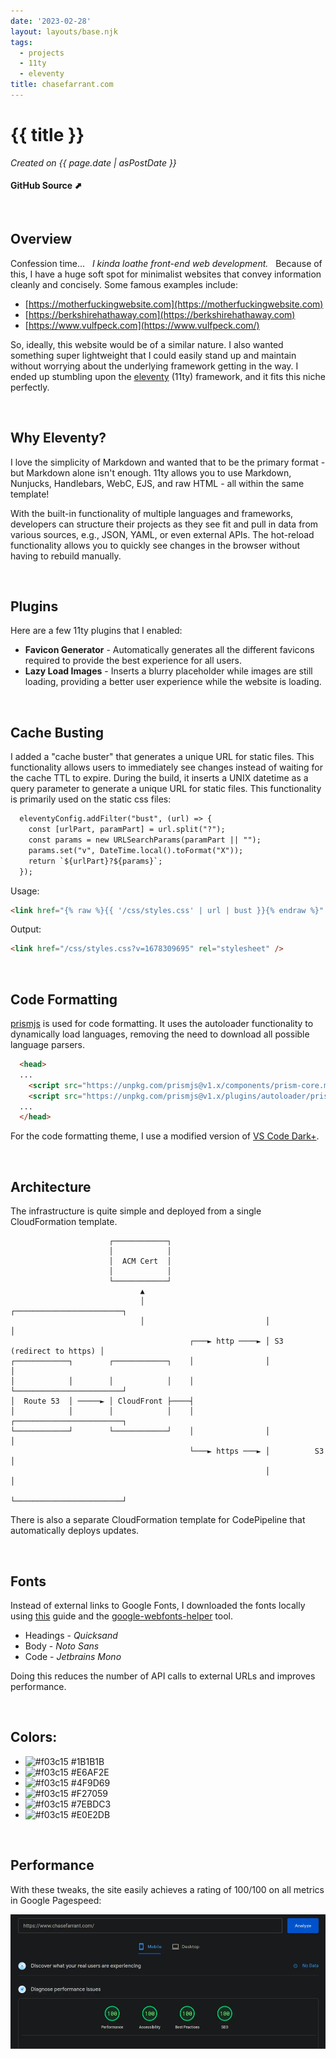 ```yaml
---
date: '2023-02-28'
layout: layouts/base.njk
tags:
  - projects
  - 11ty
  - eleventy
title: chasefarrant.com
---
```


# {{ title }}
_Created on {{ page.date | asPostDate }}_

#### GitHub Source <a href="https://github.com/farrantch/chasefarrant.com" target="_blank" style="text-decoration:none">&#11016;</a>

&nbsp;
## Overview
Confession time... &nbsp; _I kinda loathe front-end web development._  &nbsp; Because of this, I have a huge soft spot for minimalist websites that convey information cleanly and concisely. Some famous examples include:
 - [https://motherfuckingwebsite.com](https://motherfuckingwebsite.com)
 - [https://berkshirehathaway.com](https://berkshirehathaway.com)
 - [https://www.vulfpeck.com](https://www.vulfpeck.com/)
 
 So, ideally, this website would be of a similar nature. I also wanted something super lightweight that I could easily stand up and maintain without worrying about the underlying framework getting in the way. I ended up stumbling upon the [eleventy](https://www.11ty.dev/) (11ty) framework, and it fits this niche perfectly.


&nbsp;
## Why Eleventy?
I love the simplicity of Markdown and wanted that to be the primary format - but Markdown alone isn't enough. 11ty allows you to use Markdown, Nunjucks, Handlebars, WebC, EJS, and raw HTML - all within the same template!

With the built-in functionality of multiple languages and frameworks, developers can structure their projects as they see fit and pull in data from various sources, e.g., JSON, YAML, or even external APIs. The hot-reload functionality allows you to quickly see changes in the browser without having to rebuild manually.

&nbsp;
## Plugins
Here are a few 11ty plugins that I enabled:
- __Favicon Generator__ - Automatically generates all the different favicons required to provide the best experience for all users.
- __Lazy Load Images__ - Inserts a blurry placeholder while images are still loading, providing a better user experience while the website is loading.

&nbsp;
## Cache Busting
I added a "cache buster" that generates a unique URL for static files. This functionality allows users to immediately see changes instead of waiting for the cache TTL to expire. During the build, it inserts a UNIX datetime as a query parameter to generate a unique URL for static files. This functionality is primarily used on the static css files:

```hbs
  eleventyConfig.addFilter("bust", (url) => {
    const [urlPart, paramPart] = url.split("?");
    const params = new URLSearchParams(paramPart || "");
    params.set("v", DateTime.local().toFormat("X"));
    return `${urlPart}?${params}`;
  });
```


Usage:

```html
<link href="{% raw %}{{ '/css/styles.css' | url | bust }}{% endraw %}" rel="stylesheet" />
```

Output:
```html
<link href="/css/styles.css?v=1678309695" rel="stylesheet" />
```


&nbsp;
## Code Formatting
[prismjs](https://prismjs.com/) is used for code formatting. It uses the autoloader functionality to dynamically load languages, removing the need to download all possible language parsers.

```html
  <head>
  ...
    <script src="https://unpkg.com/prismjs@v1.x/components/prism-core.min.js"></script>
    <script src="https://unpkg.com/prismjs@v1.x/plugins/autoloader/prism-autoloader.min.js"></script>
  ...
  </head>
```

For the code formatting theme, I use a modified version of [VS Code Dark+](https://github.com/PrismJS/prism-themes/blob/master/themes/prism-vsc-dark-plus.css).

&nbsp;
## Architecture
The infrastructure is quite simple and deployed from a single CloudFormation template.
```
                      ┌────────────┐
                      │            │
                      │  ACM Cert  │
                      │            │
                      └────────────┘
                             ▲
                             │                           ┌────────────────────────┐
                             │                           │                        │
                                        ┌───► http ────► │ S3 (redirect to https) │
┌────────────┐        ┌────────────┐    │                │                        │
│            │        │            │    │                └────────────────────────┘
│  Route 53  │ ─────► │ CloudFront ├────┤
│            │        │            │    │                ┌────────────────────────┐
└────────────┘        └────────────┘    │                │                        │
                                        └───► https ───► │          S3            │
                                                         │                        │
                                                         └────────────────────────┘
```
 There is also a separate CloudFormation template for CodePipeline that automatically deploys updates.

&nbsp;
## Fonts
Instead of external links to Google Fonts, I downloaded the fonts locally using [this](https://www.reddit.com/r/webdev/comments/sfnk0l/ive_seen_a_number_posts_about_improving_page/) guide and the [google-webfonts-helper](https://gwfh.mranftl.com/fonts) tool.

  - Headings - _Quicksand_
  - Body - _Noto Sans_
  - Code - _Jetbrains Mono_

 Doing this reduces the number of API calls to external URLs and improves performance.

&nbsp;
## Colors:
  - ![#f03c15](https://placehold.co/15x15/1B1B1B/1B1B1B.png) #1B1B1B
  - ![#f03c15](https://placehold.co/15x15/E6AF2E/E6AF2E.png) #E6AF2E
  - ![#f03c15](https://placehold.co/15x15/4F9D69/4F9D69.png) #4F9D69
  - ![#f03c15](https://placehold.co/15x15/F27059/F27059.png) #F27059
  - ![#f03c15](https://placehold.co/15x15/7EBDC3/7EBDC3.png) #7EBDC3
  - ![#f03c15](https://placehold.co/15x15/E0E2DB/E0E2DB.png) #E0E2DB

&nbsp;
## Performance
With these tweaks, the site easily achieves a rating of 100/100 on all metrics in Google Pagespeed:


![alt-text](./pagespeed-mobile.webp)

&nbsp;